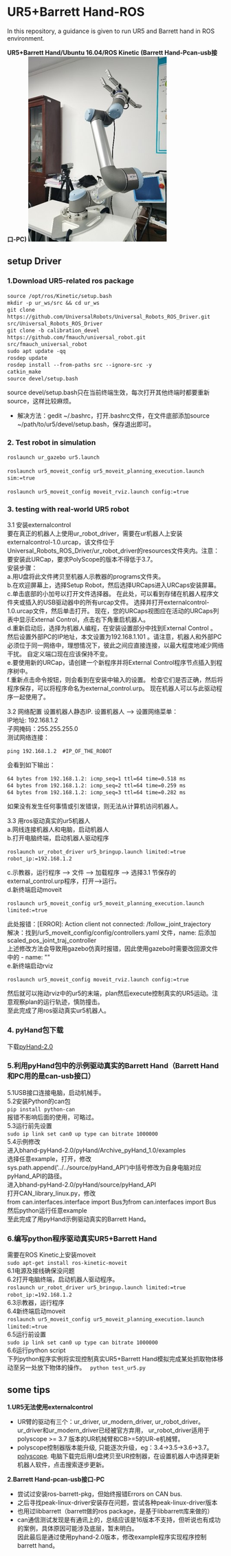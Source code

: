 # UR5+Barrett Hand-ROS
In this repository, a guidance is given to run UR5 and Barrett hand in ROS environment.

**UR5+Barrett Hand/Ubuntu 16.04/ROS Kinetic  (Barrett Hand-Pcan-usb接口-PC)** 
![UR5+Barrett](UR5_barrett.jpg)

##  setup Driver
###  1.Download UR5-related ros package
```
source /opt/ros/Kinetic/setup.bash
mkdir -p ur_ws/src && cd ur_ws
git clone https://github.com/UniversalRobots/Universal_Robots_ROS_Driver.git src/Universal_Robots_ROS_Driver
git clone -b calibration_devel https://github.com/fmauch/universal_robot.git src/fmauch_universal_robot
sudo apt update -qq
rosdep update
rosdep install --from-paths src --ignore-src -y
catkin_make
source devel/setup.bash
```
source devel/setup.bash只在当前终端生效，每次打开其他终端时都要重新source，这样比较麻烦。
- 解决方法：gedit ~/.bashrc，打开.bashrc文件，在文件底部添加source ~/path/to/ur5/devel/setup.bash，保存退出即可。

###  2. Test robot in simulation
```
roslaunch ur_gazebo ur5.launch

roslaunch ur5_moveit_config ur5_moveit_planning_execution.launch sim:=true

roslaunch ur5_moveit_config moveit_rviz.launch config:=true
```  

###  3. testing with real-world UR5 robot
3.1 安装externalcontrol  
要在真正的机器人上使用ur_robot_driver，需要在ur机器人上安装externalcontrol-1.0.urcap，该文件位于Universal_Robots_ROS_Driver/ur_robot_driver的resources文件夹内。注意：要安装此URCap，要求PolyScope的版本不得低于3.7。  
安装步骤：  
a.用U盘将此文件拷贝至机器人示教器的programs文件夹。  
b.在欢迎屏幕上，选择Setup Robot，然后选择URCaps进入URCaps安装屏幕。  
c.单击底部的小加号以打开文件选择器。 在此处，可以看到存储在机器人程序文件夹或插入的USB驱动器中的所有urcap文件。 选择并打开externalcontrol-1.0.urcap文件，然后单击打开。 现在，您的URCaps视图应在活动的URCaps列表中显示External Control，点击右下角重启机器人。  
d.重新启动后，选择为机器人编程，在安装设置部分中找到External Control 。 然后设置外部PC的IP地址，本文设置为192.168.1.101 。请注意，机器人和外部PC必须位于同一网络中，理想情况下，彼此之间应直接连接，以最大程度地减少网络干扰。 自定义端口现在应该保持不变。  
e.要使用新的URCap，请创建一个新程序并将External Control程序节点插入到程序树中。  
f.重新点击命令按钮，则会看到在安装中输入的设置。 检查它们是否正确，然后将程序保存，可以将程序命名为external_control.urp。 现在机器人可以与此驱动程序一起使用了。  

3.2 网络配置
设置机器人静态IP. 设置机器人 ——> 设置网络菜单：  
IP地址: 192.168.1.2  
子网掩码：255.255.255.0  
测试网络连接：  
```
ping 192.168.1.2  #IP_OF_THE_ROBOT
```  
会看到如下输出： 
```
64 bytes from 192.168.1.2: icmp_seq=1 ttl=64 time=0.518 ms  
64 bytes from 192.168.1.2: icmp_seq=2 ttl=64 time=0.259 ms  
64 bytes from 192.168.1.2: icmp_seq=3 ttl=64 time=0.282 ms  
```
如果没有发生任何事情或引发错误，则无法从计算机访问机器人。  

3.3 用ros驱动真实的ur5机器人  
a.网线连接机器人和电脑，启动机器人  
b.打开电脑终端，启动机器人驱动程序
```
roslaunch ur_robot_driver ur5_bringup.launch limited:=true robot_ip:=192.168.1.2
```  
c.示教器，运行程序 —> 文件 —> 加载程序 —> 选择3.1 节保存的external_control.urp程序，打开—>运行。  
d.新终端启动moveit
```
roslaunch ur5_moveit_config ur5_moveit_planning_execution.launch limited:=true
``` 
此处报错：[ERROR]: Action client not connected: /follow_joint_trajectory  
解决：找到/ur5_moveit_config/config/controllers.yaml 文件，name: 后添加 scaled_pos_joint_traj_controller  
上述修改方法会导致用gazebo仿真时报错，因此使用gazebo时需要改回源文件中的 - name: ""  
e.新终端启动rviz 
```
roslaunch ur5_moveit_config moveit_rviz.launch config:=true
``` 
然后就可以拖动rviz中的ur5的末端，plan然后execute控制真实的UR5运动。注意观察plan的运行轨迹，慎防撞击。  
至此完成了用ros驱动真实ur5机器人。

###  4. pyHand包下载
下载[pyHand-2.0](https://git.barrett.com/firmware/bhand/tree/pyHand-2.0/)  

###  5.利用pyHand包中的示例驱动真实的Barrett Hand（Barrett Hand和PC用的是can-usb接口）
5.1USB接口连接电脑，启动机械手。  
5.2安装Python的can包   
`pip install python-can`  
报错不影响后面的使用，可略过。  
5.3运行前先设置  
`sudo ip link set can0 up type can bitrate 1000000`  
5.4示例修改  
进入bhand-pyHand-2.0/pyHand/Archive_pyHand_1.0/examples  
选择任意example，打开，修改    
sys.path.append('../../source/pyHand_API')中括号修改为自身电脑对应pyHand_API的路径。  
进入bhand-pyHand-2.0/pyHand/source/pyHand_API  
打开CAN_library_linux.py，修改    
from can.interfaces.interface import Bus为from can.interfaces import Bus  
然后python运行任意example  
至此完成了用pyHand示例驱动真实的Barrett Hand。

###  6.编写python程序驱动真实UR5+Barrett Hand
需要在ROS Kinetic上安装moveit  
`sudo apt-get install ros-kinetic-moveit`  
6.1电源及接线确保没问题  
6.2打开电脑终端，启动机器人驱动程序。  
`roslaunch ur_robot_driver ur5_bringup.launch limited:=true robot_ip:=192.168.1.2`  
6.3示教器，运行程序  
6.4新终端启动moveit  
`roslaunch ur5_moveit_config ur5_moveit_planning_execution.launch limited:=true`  
6.5运行前设置  
`sudo ip link set can0 up type can bitrate 1000000`  
6.6运行python script  
下列python程序实例将实现控制真实UR5+Barrett Hand模拟完成某处抓取物体移动至另一处放下物体的操作。
` python test_ur5.py`

## some tips
**1.UR5无法使用externalcontrol**  

* UR臂的驱动有三个：ur_driver, ur_modern_driver, ur_robot_driver。 ur_driver和ur_modern_driver已经被官方弃用，
  ur_robot_driver适用于polyscope >= 3.7 版本的UR机械臂和CB>=5的UR-e机械臂。  
* polyscope控制器版本能升级, 只能逐次升级，eg：3.4→3.5→3.6→3.7。[polyscope](http://support.universal-robots.cn/download/).
  电脑下载完后用U盘拷贝至UR控制器，在设置机器人中选择更新机器人软件，点击搜索逐步更新。  

**2.Barrett Hand-pcan-usb接口-PC**   

* 尝试过安装ros-barrett-pkg，但始终报错Errors on CAN bus. 
* 之后寻找peak-linux-driver安装存在问题，尝试各种peak-linux-driver版本  
* 也用过libbarrett（barrett做的ros package，是基于libbarrett库来做的）  
* can通信测试发现是有通讯上的，总结应该是16版本不支持，但听说也有成功的案例，具体原因可能涉及底层，暂未明白。  
因此最后是通过使用pyhand-2.0版本，修改example程序实现程序控制barrett hand。


